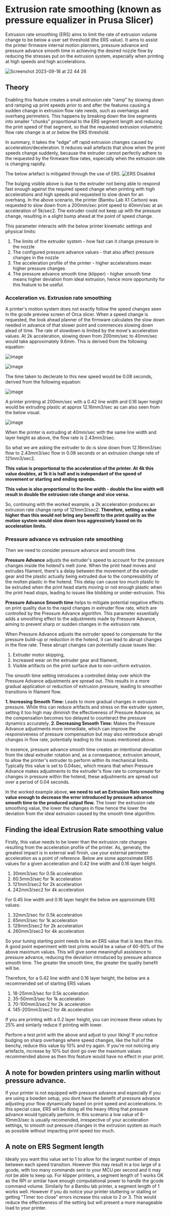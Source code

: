 <h1>Extrusion rate smoothing (known as pressure equalizer in Prusa Slicer)</h1>

Extrusion rate smoothing (ERS) aims to limit the rate of extrusion volume change to be below a user set threshold (the ERS value). It aims to assist the printer firmware internal motion planners, pressure advance and pressure advance smooth time in achieving the desired nozzle flow by reducing the stresses put on the extrusion system, especially when printing at high speeds and high accelerations.

![Screenshot 2023-09-18 at 22 44 26](https://github.com/SoftFever/OrcaSlicer/assets/59056762/281b9c78-9f5c-428e-86b9-509de099a3e7)

<h2>Theory</h2>

Enabling this feature creates a small extrusion rate "ramp" by slowing down and ramping up print speeds prior to and after the features causing a sudden change in extrusion flow rate needs, such as overhangs and overhang perimeters. 
This happens by breaking down the line segments into smaller "chunks" proportional to the ERS segment length and reducing the print speed of that segment, so that the requested extrusion volumetric flow rate change is at or below the ERS threshold.

In summary, it takes the "edge" off rapid extrusion changes caused by acceleration/deceleration. It reduces wall artefacts that show when the print speeds change suddenly, because the extruder cannot perfectly adhere to the requested by the firmware flow rates, especially when the extrusion rate is changing rapidly. 

The below artefact is mitigated through the use of ERS.
![ERS Disabled](https://github.com/SoftFever/OrcaSlicer/assets/59056762/31fdbf91-2067-4286-8bc1-4f7de4a628b6)

The bulging visible above is due to the extruder not being able to respond fast enough against the required speed change when printing with high accelerations and high speeds and requested to slow down for an overhang. 
In the above scenario, the printer (Bambu Lab X1 Carbon) was requested to slow down from a 200mm/sec print speed to 40mm/sec at an acceleration of 5k/sec2. The extruder could not keep up with the pressure change, resulting in a slight bump ahead at the point of speed change.

This parameter interacts with the below printer kinematic settings and physical limits:
1. The limits of the extruder system - how fast can it change pressure in the nozzle
2. The configured pressure advance values - that also affect pressure changes in the nozzle
3. The acceleration profile of the printer - higher accelerations mean higher pressure changes
4. The pressure advance smooth time (klipper) - higher smooth time means higher deviation from ideal extrusion, hence more opportunity for this feature to be useful.

<h3>Acceleration vs. Extrusion rate smoothing</h3>
A printer's motion system does not exactly follow the speed changes seen in the gcode preview screen of Orca slicer. When a speed change is requested, the look ahead planner of the firmware calculates the slow down needed in advance of that slower point and commences slowing down alead of time. The rate of slowdown is limited by the move's acceleration values. At 2k acceleration, slowing down from 200mm/sec to 40mm/sec would take approximately 9.6mm. This is derived from the following equation:

![image](https://github.com/igiannakas/OrcaSlicer/assets/59056762/4ba0356b-49ab-428c-ab10-f2c88bcc1bcb)

![image](https://github.com/igiannakas/OrcaSlicer/assets/59056762/3958deb5-fbc3-4d07-8903-4575033717fd)

The time taken to declerate to this new speed would be 0.08 seconds, derived from the following equation:

![image](https://github.com/igiannakas/OrcaSlicer/assets/59056762/ea9f19b4-defe-4656-9ecc-a6576c87d8e0)

A printer printing at 200mm/sec with a 0.42 line width and 0.16 layer height would be extruding plastic at approx 12.16mm3/sec as can also seen from the below visual.

![image](https://github.com/igiannakas/OrcaSlicer/assets/59056762/83242b26-7174-4da1-b815-d9fcec767bcd)

When the printer is extruding at 40mm/sec with the same line width and layer height as above, the flow rate is 2.43mm3/sec.

So what we are asking the extruder to do is slow down from 12.16mm3/sec flow to 2.43mm3/sec flow in 0.08 seconds or an extrusion change rate of 121mm3/sec2. 

**This value is proportional to the acceleration of the printer. At 4k this value doubles, at 1k it is half and is independant of the speed of movement or starting and ending speeds.**

**This value is also proportional to the line width - double the line width will result in double the extrusion rate change and vice versa.**

So, continuing with the worked example, a 2k acceleration produces an extrusion rate change ramp of 121mm3/sec2. **Therefore, setting a value higher than this would not bring any benefit to the print quality as the motion system would slow down less aggressively based on its acceleration limits.**

<h3>Pressure advance vs extrusion rate smoothing</h3>

Then we need to consider pressure advance and smooth time. 

**Pressure Advance** adjusts the extruder's speed to account for the pressure changes inside the hotend's melt zone. When the print head moves and extrudes filament, there's a delay between the movement of the extruder gear and the plastic actually being extruded due to the compressibility of the molten plastic in the hotend. This delay can cause too much plastic to be extruded when the print head starts moving or not enough plastic when the print head stops, leading to issues like blobbing or under-extrusion. This 

**Pressure Advance Smooth time** helps to mitigate potential negative effects on print quality due to the rapid changes in extruder flow rate, which are controlled by the Pressure Advance algorithm. This parameter essentially adds a smoothing effect to the adjustments made by Pressure Advance, aiming to prevent sharp or sudden changes in the extrusion rate.

When Pressure Advance adjusts the extruder speed to compensate for the pressure build-up or reduction in the hotend, it can lead to abrupt changes in the flow rate. These abrupt changes can potentially cause issues like:

1. Extruder motor skipping,
2. Increased wear on the extruder gear and filament,
3. Visible artifacts on the print surface due to non-uniform extrusion.

The smooth time setting introduces a controlled delay over which the Pressure Advance adjustments are spread out. This results in a more gradual application or reduction of extrusion pressure, leading to smoother transitions in filament flow.

**1. Increasing Smooth Time:** Leads to more gradual changes in extrusion pressure. While this can reduce artifacts and stress on the extruder system, setting it too high may diminish the effectiveness of Pressure Advance, as the compensation becomes too delayed to counteract the pressure dynamics accurately.
**2. Decreasing Smooth Time:** Makes the Pressure Advance adjustments more immediate, which can improve the responsiveness of pressure compensation but may also reintroduce abrupt changes in flow rate, potentially leading to the issues mentioned above.

In essence, pressure advance smooth time creates an intentional deviation from the ideal extruder rotation and, as a consequence, extrusion amount, to allow the printer's extruder to perform within its mechanical limits. Typically this value is set to 0.04sec, which means that when Pressure Advance makes adjustments to the extruder's flow rate to compensate for changes in pressure within the hotend, these adjustments are spread out over a period of 0.04 seconds. 

In the worked example above, **we need to set an Extrusion Rate smoothing value enough to decrease the error introduced by pressure advance smooth time to the produced output flow.** The lower the extrusion rate smoothing value, the lower the changes in flow hence the lower the deviation from the ideal extrusion caused by the smooth time algorithm.

<h2>Finding the ideal Extrusion Rate smoothing value</h2>

Firstly, this value needs to be lower than the extrusion rate changes resulting from the acceleration profile of the printer. As, generaly, the greatest impact is in external wall finish, use your external perimeter acceleration as a point of reference. Below are some approximate ERS values for a given acceleration and 0.42 line width and 0.16 layer height.
1. 30mm3/sec for 0.5k acceleration
2. 60.5mm3/sec for 1k acceleration
3. 121mm3/sec2 for 2k acceleration
4. 242mm3/sec2 for 4k acceleration

For 0.45 line width and 0.16 layer height the below are approximate ERS values:
1. 32mm3/sec for 0.5k acceleration
2. 65mm3/sec for 1k acceleration
3. 129mm3/sec2 for 2k acceleration
4. 260mm3/sec2 for 4k acceleration

So your tuning starting point needs to be an ERS value that is less than this. A good point experiment with test prints would be a value of 60-80% of the above maximum values. This will give some meaningfull assistance to pressure advance, reducing the deviation introduced by pressure advance smooth time. The greater the smooth time, the greater the quality benefit will be.

Therefore, for a 0.42 line width and 0.16 layer height, the below are a recommended set of starting ERS values
1. 18-25mm3/sec for 0.5k acceleration
2. 35-50mm3/sec for 1k acceleration
3. 70-100mm3/sec2 for 2k acceleration
4. 145-200mm3/sec2 for 4k acceleration

If you are printing with a 0.2 layer height, you can increase these values by 25% and simlarly reduce if printing with lower.

Perform a test print with the above and adjust to your liking! If you notice budging on sharp overhangs where speed changes, like the hull of the benchy, reduce this value by 10% and try again. If you're not noticing any artefacts, increase by 10% but dont go over the maximum values recommended above as then this feature would have no effect in your print.

<h2>A note for bowden printers using marlin without pressure advance. </h2>
If your printer is not equipped with pressure advance and especially if you are using a bowden setup, you dont have the benefit of pressure advance adjusting your flow dynamically based on print speed and accelerations. In this special case, ERS will be doing all the heavy lifting that pressure advance would typically perform. In this scenario a low value of 8-10mm3/sec is usually recomended, irrespective of your acceleration settings, to smooth out pressure changes in the extrusion system as much as possible without impacting print speed too much. 

<h2>A note on ERS Segment length </h2>
Ideally you want this value set to 1 to allow for the largest number of steps between each speed transition. However this may result in a too large of a gcode, with too many commands sent to your MCU per second and it may not be able to keep up. For klipper printers, a segment length of 1 works OK as the RPI or similar have enough computational power to handle the gcode command volume. Similarly for a Bambu lab printer, a segment length of 1 works well. However if you do notice your printer stuttering or stalling or getting "Timer too close" errors increase this value to 2 or 3. This would reduce the effectiveness of the setting but will present a more manageable load to your printer.
